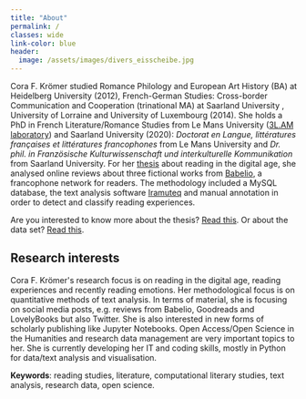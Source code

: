 ```yaml
---
title: "About"
permalink: / 
classes: wide
link-color: blue
header:
  image: /assets/images/divers_eisscheibe.jpg  
---
```

<!-- <font color="#0092ca"> </font> -->

<!-- *<font color="#0092ca">Currently searching for a position at the intersection Digital Humanities, literature, research data management and the library.</font>*<!--

## Education

<!-- Dr Cora F. Krömer -->
Cora F. Krömer studied Romance Philology <!--(https://www.uni-heidelberg.de/rose/studium/bachelor/allg_praesent_ba_fra.html)--> and European Art History <!-- (https://www.uni-heidelberg.de/de/studium/alle-studienfaecher/europaeische-kunstgeschichte/europaeische-kunstgeschichte-bachelor-25)--> (BA) at Heidelberg University <!-- (https://www.uni-heidelberg.de/de)--> (2012), French-German Studies: Cross-border Communication and Cooperation <!-- https://www.uni-saarland.de/studium/angebot/master/dfs.html) --> (trinational MA) at Saarland University <!--(https://www.uni-saarland.de/start.html)-->, University of Lorraine <!--(https://www.univ-lorraine.fr)--> and University of Luxembourg <!--(https://wwwfr.uni.lu)--> (2014). She holds a PhD in French Literature/Romance Studies from Le Mans University <!--http://www.univ-lemans.fr/fr/index.html--> ([3L.AM laboratory](http://3lam.univ-lemans.fr/fr/index.html)) and Saarland University (2020): *Doctorat en Langue, littératures françaises et littératures francophones* from Le Mans University and *Dr. phil. in Französische Kulturwissenschaft und interkulturelle Kommunikation* from Saarland University. For her [thesis](https://tel.archives-ouvertes.fr/tel-03199594) about reading in the digital age, she analysed online reviews about three fictional works from [Babelio](https://www.babelio.com), a francophone network for readers. The methodology included a MySQL database, the text analysis software [Iramuteq](http://www.iramuteq.org) and manual annotation in order to detect and classify reading experiences. 

Are you interested to know more about the thesis? [Read this](https://corakroemer.github.io/thesis/). Or about the data set? [Read this](https://corakroemer.github.io/dataset/).

## Research interests

Cora F. Krömer's research focus is on reading in the digital age, reading experiences and recently reading emotions. Her methodological focus is on quantitative methods of text analysis. In terms of material, she is focusing on social media posts, e.g. reviews from Babelio, Goodreads and LovelyBooks but also Twitter. She is also interested in new forms of scholarly publishing like Jupyter Notebooks. Open Access/Open Science in the Humanities and research data management are very important topics to her. She is currently developing her IT and coding skills, mostly in Python for data/text analysis and visualisation.

**Keywords**: reading studies, literature, computational literary studies, text analysis, research data, open science.

<!--
## More personal note
Cora loves reading, cycling, hiking, swimming, painting, sculpting and taking [photos](https://corakroemer.github.io/photography/). She is also interested in developing her IT and coding skills, mostly in Python and R for data/text analysis and visualisation.
-->

<!--permalink: /about/ if not landing page -->
